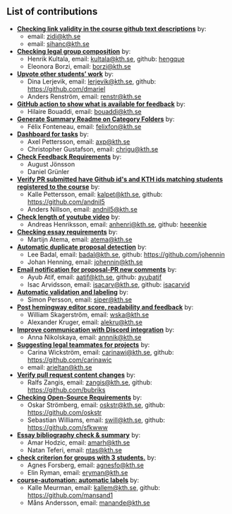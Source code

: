 ## List of contributions

- [__Checking link validity in the course github text descriptions__](zidi-sihanc) by:
   * email: zidi@kth.se
   * email: sihanc@kth.se
- [__Checking legal group composition__](kultala-borzi) by:
   * Henrik Kultala, email: kultala@kth.se, github: [hengque](https://github.com/hengque)
   * Eleonora Borzi, email: borzi@kth.se
- [__Upvote other students’ work__](lerjevik-renstr) by:
   * Dina Lerjevik, email: lerjevik@kth.se, github: https://github.com/dmariel
   * Anders Renström, email: renstr@kth.se
- [__GitHub action to show what is available for feedback__](bouaddi) by:
   * Hilaire Bouaddi, email: bouaddi@kth.se
- [__Generate Summary Readme on Category Folders__](felixfon) by:
   * Félix Fonteneau, email: felixfon@kth.se
- [__Dashboard for tasks__](axp-chrigu) by:
   * Axel Pettersson, email: axp@kth.se
   * Christopher Gustafson, email: chrigu@kth.se
- [__Check Feedback Requirements__](augustjo-grunler) by:
   * August Jönsson
   * Daniel Grünler
- [__Verify PR submitted have Github id's and KTH ids matching students registered to the course__](kalpet-andnil5) by:
   * Kalle Pettersson, email: kalpet@kth.se, github: https://github.com/andnil5
   * Anders Nillson, email: andnil5@kth.se
- [__Check length of youtube video__](anhenri) by:
   * Andreas Henriksson, email: anhenri@kth.se, github: [heeenkie](https://github.com/heeenkie)
- [__Checking essay requirements__](atema) by:
   * Martijn Atema, email: atema@kth.se
- [__Automatic duplicate proposal detection__](badal-johennin) by:
   * Lee Badal, email: badal@kth.se, github: https://github.com/johennin
   * Johan Henning, email: johennin@kth.se
- [__Email notification for proposal-PR new comments__](isacarvid-aatif) by:
   * Ayub Atif, email: aatif@kth.se, github: [ayubatif](https://github.com/ayubatif)
   * Isac Arvidsson, email: isacarv@kth.se, github: [isacarvid](https://github.com/isacarvid)
- [__Automatic validation and labeling__](siper) by:
   * Simon Persson, email: siper@kth.se
- [__Post hemingway editor score, readability and feedback__](wska-thestar19) by:
   * William Skagerström, email: wska@kth.se
   * Alexander Kruger, email: alekru@kth.se
- [__Improve communication with Discord integration__](annnik) by:
   * Anna Nikolskaya, email: annnik@kth.se
- [__Suggesting legal teammates for projects__](arieltan-carinawi) by:
   * Carina Wickström, email: carinawi@kth.se, github: https://github.com/carinawic
   * email: arieltan@kth.se
- [__Verify pull request content changes__](zangis) by:
   * Ralfs Zangis, email: zangis@kth.se, github: https://github.com/bubriks
- [__Checking Open-Source Requirements__](oskstr-swill) by:
   * Oskar Strömberg, email: oskstr@kth.se, github: https://github.com/oskstr
   * Sebastian Williams, email: swill@kth.se, github: https://github.com/sfkwww
- [__Essay bibliography check & summary__](amarh-ntas) by:
   * Amar Hodzic, email: amarh@kth.se
   * Natan Teferi, email: ntas@kth.se
- [__check criterion for groups with 3 students.__](agnesfo-eryman) by:
   * Agnes Forsberg, email: agnesfo@kth.se
   * Elin Ryman, email: eryman@kth.se
- [__course-automation: automatic labels__](kallem-manande) by:
   * Kalle Meurman, email: kallem@kth.se, github: https://github.com/mansand1
   * Måns Andersson, email: manande@kth.se
